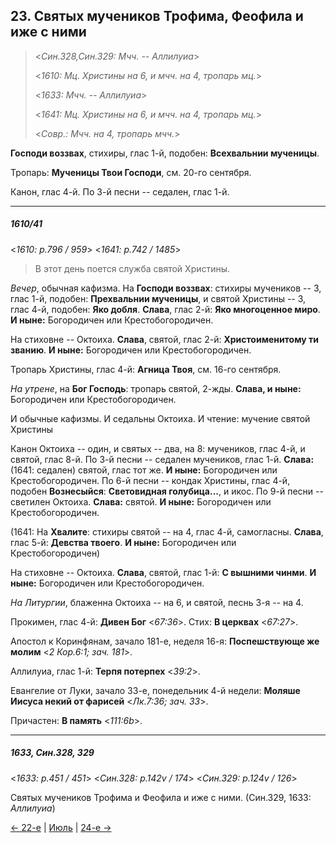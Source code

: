
## 23. Святых мучеников Трофима, Феофила и иже с ними

> <*Син.328,Син.329: Мчч. -- Аллилуиа*>
>
> <*1610: Мц. Христины на 6, и мчч. на 4, тропарь мц.*>
> 
> <*1633: Мчч. -- Аллилуиа*>
>
> <*1641: Мц. Христины на 6, и мчч. на 4, тропарь мц.*>
>
> <*Совр.: Мчч. на 4, тропарь мчч.*>

**Господи воззвах**, стихиры, глас 1-й, подобен: **Всехвальнии мученицы**.

Тропарь: **Мученицы Твои Господи**, см. 20-го сентября. 

Канон, глас 4-й. По 3-й песни -- седален, глас 1-й.

---

##### 1610/41

<*1610: p.796 / 959*>
<*1641: p.742 / 1485*>

> В этот день поется служба святой Христины.

*Вечер*, обычная кафизма. На **Господи воззвах**: стихиры мучеников -- 3, глас 1-й, 
подобен: **Прехвальнии мученицы**, и святой Христины -- 3, глас 4-й, подобен: **Яко добля**. 
**Слава**, глас 2-й: **Яко многоценное миро**. **И ныне:** Богородичен или Крестобогородичен.

На стиховне -- Октоиха. **Слава**, святой, глас 2-й: **Христоименитому ти званию**.
**И ныне:** Богородичен или Крестобогородичен. 

Тропарь Христины, глас 4-й: **Агница Твоя**, см. 16-го сентября.

*На утрене*, на **Бог Господь**: тропарь святой, 2-жды.
**Слава, и ныне:** Богородичен или Крестобогородичен.

И обычные кафизмы. И седальны Октоиха. И чтение: мучение святой Христины

Канон Октоиха -- один, и святых -- два, на 8: мучеников, глас 4-й, и святой, глас 8-й.
По 3-й песни -- седален мучеников, глас 1-й. **Слава:** (1641: седален) святой, глас тот же.
**И ныне:** Богородичен или Крестобогородичен. 
По 6-й песни -- кондак Христины, глас 4-й, подобен **Вознесыйся**: **Световидная голубица...**, и икос.
По 9-й песни -- светилен Октоиха. **Слава:** святой. **И ныне:** Богородичен или Крестобогородичен.

(1641: На **Хвалите**: стихиры святой -- на 4, глас 4-й, самогласны. **Слава**, глас 5-й: 
**Девства твоего**. **И ныне:** Богородичен или Крестобогородичен)

На стиховне -- Октоиха. **Слава**, святой, глас 1-й: **С вышними чинми**.
**И ныне:** Богородичен или Крестобогородичен.

*На Литургии*, блаженна Октоиха -- на 6, и святой, песнь 3-я -- на 4.

Прокимен, глас 4-й: **Дивен Бог** <*67:36*>. Стих: **В церквах** <*67:27*>.

Апостол к Коринфянам, зачало 181-е, неделя 16-я:
**Поспешствующе же молим** <*2 Кор.6:1; зач. 181*>.

Аллилуиа, глас 1-й: **Терпя потерпех** <*39:2*>.

Евангелие от Луки, зачало 33-е, понедельник 4-й недели:
**Моляше Иисуса некий от фарисей** <*Лк.7:36; зач. 33*>.

Причастен: **В память** <*111:6b*>.

---

##### 1633, Син.328, 329

<*1633: p.451 / 451*>
<*Син.328: p.142v / 174*>
<*Син.329: p.124v / 126*>

Святых мучеников Трофима и Феофила и иже с ними. (Син.329, 1633: *Аллилуиа*)

[← 22-е](07_22_SAB.ru.md) | [Июль](README.md#23-й) | [24-е →](07_24_SAB.ru.md)
